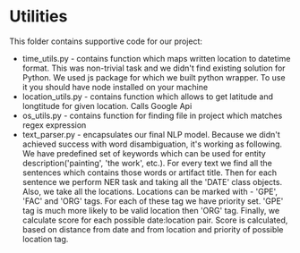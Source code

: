 # Utilities

This folder contains supportive code for our project:
- time_utils.py - contains function which maps written location to datetime format. This was non-trivial task and we didn't find existing solution for Python.
We used js package for which we built python wrapper. To use it you should have node installed on your machine
- location_utils.py - contains function which allows to get latitude and longtitude for given location. Calls Google Api
- os_utils.py - contains function for finding file in project which matches regex expression
- text_parser.py - encapsulates our final NLP model. Because we didn't achieved success with word disambiguation, it's working as following.
We have predefined set of keywords which can be used for entity description('painting', 'the work', etc.). For every text we find all the sentences which contains those words or artifact title.
Then for each sentence we perform NER task and taking all the 'DATE' class objects. Also, we take all the locations. Locations can be marked with - 'GPE', 'FAC' and 'ORG' tags.
For each of these tag we have priority set. 'GPE' tag is much more likely to be valid location then 'ORG' tag. Finally, we calculate score for each possible date:location pair. Score is calculated, based on
distance from date and from location and priority of possible location tag.

